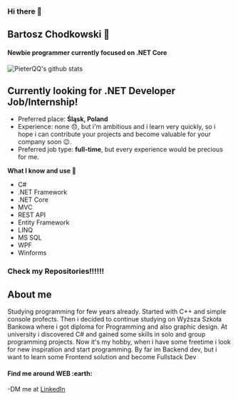 ### Hi there 👋
## Bartosz Chodkowski 👋

#### Newbie programmer currently focused on .NET Core
![PieterQQ's github stats](https://github-readme-stats.vercel.app/api?username=PieterQQ&count_private=true&show_icons=true&hide=contribs,prs)
## Currently looking for .NET Developer Job/Internship!

- Preferred place: **Śląsk, Poland**
- Experience: none :disappointed:, but i'm ambitious and i learn very quickly, so i hope i can contribute your projects and become valuable for your company soon :wink:.
- Preferred job type: **full-time**, but every experience would be precious for me.

**What I know and use :muscle:**
- C#
- .NET Framework
- .NET Core
- MVC
- REST API
- Entity Framework
- LINQ
- MS SQL
- WPF
- Winforms

### Check my Repositories!!!!!!


## About me

Studying programming for few years already. Started with C++ and simple console profects. Then i decided to continue studying on Wyższa Szkoła Bankowa where i got diploma for Programming and also graphic design.  At university i discovered C# and gained some skills in solo and group programming projects. Now it's my hobby, when i have some freetime i look for new inspiration and start programming. By far im Backend dev, but i want to learn some Frontend solution and become Fullstack Dev


#### Find me around WEB :earth:
-DM me at <a href="https://www.linkedin.com/in/bartosz-chodkowski/">LinkedIn</a>
